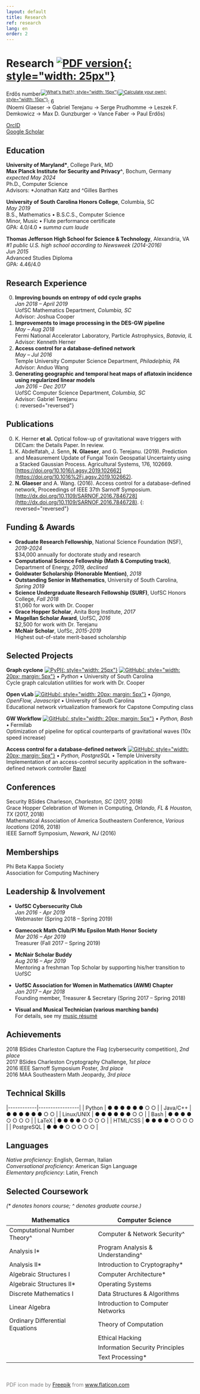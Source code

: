 ```yaml
---
layout: default
title: Research
ref: research
lang: en
order: 2
---
```


# Research [![PDF version](files/pdf.png "PDF version"){: style="width: 25px"}](files/Glaeser_CV_STEM5.pdf)

Erdős number<sup>[![What's that?](files/question.svg "What's that?"){: style="width: 15px"}](https://en.wikipedia.org/wiki/Erd%C5%91s_number)</sup><sup>[![Calculate your own](files/exclamation.svg "Calculate your own"){: style="width: 15px"}](https://mathscinet.ams.org/mathscinet/freeTools.html?version=2)</sup>: 
6   
(Noemi Glaeser &#8594; Gabriel Terejanu &#8594; Serge Prudhomme &#8594; Leszek F. Demkowicz &#8594; Max D. Gunzburger &#8594; Vance Faber &#8594; Paul Erdős)

[OrcID](https://orcid.org/0000-0002-6464-2534)  
[Google Scholar](https://scholar.google.com/citations?user=NsdpCcgAAAAJ&hl=en&oi=ao)

## Education

**University of Maryland\***, College Park, MD  
**Max Planck Institute for Security and Privacy^**, Bochum, Germany  
*expected May 2024*  
Ph.D., Computer Science  
Advisors: \*Jonathan Katz and ^Gilles Barthes   

**University of South Carolina Honors College**, Columbia, SC  
*May 2019*  
B.S., Mathematics • B.S.C.S., Computer Science  
Minor, Music • Flute performance certificate  
GPA: 4.0/4.0 • *summa cum laude*  

**Thomas Jefferson High School for Science & Technology**, Alexandria, VA  
*#1 public U.S. high school according to Newsweek (2014-2016)*  
*Jun 2015*  
Advanced Studies Diploma  
GPA: 4.46/4.0  

## Research Experience

0. **Improving bounds on entropy of odd cycle graphs**  
*Jan 2018 – April 2019*  
UofSC Mathematics Department, *Columbia, SC*  
Advisor: Joshua Cooper  
0. **Improvements to image processing in the DES-GW pipeline**  
*May – Aug 2018*  
Fermi National Accelerator Laboratory, Particle Astrophysics, *Batavia, IL*  
Advisor: Kenneth Herner  
0. **Access control for a database-defined network**  
*May – Jul 2016*  
Temple University Computer Science Department, *Philadelphia, PA*  
Advisor: Anduo Wang  
0. **Generating geographic and temporal heat maps of aflatoxin incidence using regularized linear models**  
*Jan 2016 – Dec 2017*  
UofSC Computer Science Department, *Columbia, SC*  
Advisor: Gabriel Terejanu  
{: reversed="reversed"}

## Publications

0. K. Herner **et al.** Optical follow-up of gravitational wave triggers with DECam: the Details Paper. In review.
0. K. Abdelfatah, J. Senn, **N. Glaeser**, and G. Terejanu. (2019). Prediction and Measurement Update of Fungal Toxin Geospatial Uncertainty using a Stacked Gaussian Process. Agricultural Systems, 176, 102669. [https://doi.org/10.1016/j.agsy.2019.102662](https://doi.org/10.1016%2Fj.agsy.2019.102662).
0. **N. Glaeser** and A. Wang. (2016). Access control for a database-defined network, Proceedings of IEEE 37th Sarnoff Symposium. [http://dx.doi.org/10.1109/SARNOF.2016.7846728](http://dx.doi.org/10.1109/SARNOF.2016.7846728).
{: reversed="reversed"}

## Funding & Awards

- **Graduate Research Fellowship**, National Science Foundation (NSF), *2019-2024*  
$34,000 annually for doctorate study and research
- **Computational Science Fellowship (Math & Computing track)**, Department of Energy, *2019, declined*  
- **Goldwater Scholarship (Honorable Mention)**, *2018*  
- **Outstanding Senior in Mathematics**, University of South Carolina, *Spring 2019*  
- **Science Undergraduate Research Fellowship (SURF)**, UofSC Honors College, *Fall 2018*  
$1,060 for work with Dr. Cooper
- **Grace Hopper Scholar**, Anita Borg Institute, *2017*  
- **Magellan Scholar Award**, UofSC, *2016*  
$2,500 for work with Dr. Terejanu
- **McNair Scholar**, UofSc, *2015-2019*  
Highest out-of-state merit-based scholarship  

## Selected Projects 

**Graph cyclone**
[![PyPI](files/icon-pypi.svg "PyPI"){: style="width: 25px"}](https://pypi.org/project/graph-cyclone/)
[![GitHub](files/icon-github.svg "GitHub"){: style="width: 20px; margin: 5px"}](https://github.com/nglaeser/graph_cyclone)
• *Python* • University of South Carolina  
Cycle graph calculation utilities for work with Dr. Cooper

**Open vLab** 
[![GitHub](files/icon-github.svg "GitHub"){: style="width: 20px; margin: 5px"}](https://github.com/SCCapstone/OpenVLab)
• *Django, OpenFlow, Javascript* • University of South Carolina  
Educational network virtualization framework for Capstone Computing class

**GW Workflow** 
[![GitHub](files/icon-github.svg "GitHub"){: style="width: 20px; margin: 5px"}](https://github.com/SSantosLab/gw_workflow)
• *Python, Bash* • Fermilab  
Optimization of pipeline for optical counterparts of gravitational waves (10x speed increase)

**Access control for a database-defined network** 
[![GitHub](files/icon-github.svg "GitHub"){: style="width: 20px; margin: 5px"}](https://github.com/ravel-net/REU-access-control)
• *Python, PostgreSQL* • Temple University  
Implementation of an access-control security application in the software-defined network controller [Ravel](http://ravel-net.org/)

## Conferences

Security BSides Charleson, *Charleston, SC* (2017, 2018)  
Grace Hopper Celebration of Women in Computing, *Orlando, FL & Houston, TX* (2017, 2018)  
Mathematical Association of America Southeastern Conference, *Various locations* (2016, 2018)  
IEEE Sarnoff Symposium, *Newark, NJ* (2016)  

## Memberships

Phi Beta Kappa Society  
Association for Computing Machinery  

## Leadership & Involvement

- **UofSC Cybersecurity Club**  
*Jan 2016 - Apr 2019*  
Webmaster (Spring 2018 – Spring 2019)  

- **Gamecock Math Club/Pi Mu Epsilon Math Honor Society**  
*Mar 2016 – Apr 2019*  
Treasurer (Fall 2017 – Spring 2019)  

- **McNair Scholar Buddy**  
*Aug 2016 – Apr 2019*  
Mentoring a freshman Top Scholar by supporting his/her transition to UofSC  

- **UofSC Association for Women in Mathematics (AWM) Chapter**  
*Jan 2017 – Apr 2018*  
Founding member, Treasurer & Secretary (Spring 2017 – Spring 2018)  

- **Visual and Musical Technician (various marching bands)**  
For details, see my [music résumé](music.html)

## Achievements

2018 BSides Charleston Capture the Flag (cybersecurity competition), *2nd place*  
2017 BSides Charleston Cryptography Challenge, *1st place*  
2016 IEEE Sarnoff Symposium Poster, *3rd place*  
2016 MAA Southeastern Math Jeopardy, *3rd place*  

## Technical Skills

<style>
table, td, th {
    border: none;
    }
</style>

|------------|-----------------|
| Python     | &#9679; &#9679; &#9679; &#9679; &#9679; &#9679; &#9675; &#9675; |
| Java/C++   | &#9679; &#9679; &#9679; &#9679; &#9679; &#9679; &#9675; &#9675; |
| Linux/UNIX | &#9679; &#9679; &#9679; &#9679; &#9679; &#9679; &#9675; &#9675; |
| Bash       | &#9679; &#9679; &#9679; &#9679; &#9675; &#9675; &#9675; &#9675; | 
| LaTeX      | &#9679; &#9679; &#9679; &#9679; &#9675; &#9675; &#9675; &#9675; |
| HTML/CSS   | &#9679; &#9679; &#9679; &#9679; &#9675; &#9675; &#9675; &#9675; |
| PostgreSQL | &#9679; &#9679; &#9679; &#9675; &#9675; &#9675; &#9675; &#9675; |

## Languages

*Native proficiency*: English, German, Italian  
*Conversational proficiency*: American Sign Language  
*Elementary proficiency*: Latin, French  

## Selected Coursework
*(\* denotes honors course; ^ denotes graduate course.)*

| Mathematics | Computer Science |
|-------------|------------------|
|Computational Number Theory^    | Computer & Network Security^      |
|Analysis I\*                    | Program Analysis & Understanding^ |
|Analysis II\*                   | Introduction to Cryptography\*    |
|Algebraic Structures I          | Computer Architecture\*           |
|Algebraic Structures II\*       | Operating Systems                 |
|Discrete Mathematics I          | Data Structures & Algorithms      |
|Linear Algebra                  | Introduction to Computer Networks |
|Ordinary Differential Equations | Theory of Computation             |
|                                | Ethical Hacking                   |
|                                | Information Security Principles   |
|                                | Text Processing\*                 |

<div style="color: gray; margin-top: 50px">PDF icon made by <a href="https://www.flaticon.com/authors/freepik" title="Freepik">Freepik</a> from <a href="https://www.flaticon.com/" title="Flaticon">www.flaticon.com</a></div>
